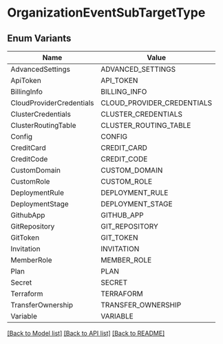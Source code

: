 # OrganizationEventSubTargetType

## Enum Variants

| Name | Value |
|---- | -----|
| AdvancedSettings | ADVANCED_SETTINGS |
| ApiToken | API_TOKEN |
| BillingInfo | BILLING_INFO |
| CloudProviderCredentials | CLOUD_PROVIDER_CREDENTIALS |
| ClusterCredentials | CLUSTER_CREDENTIALS |
| ClusterRoutingTable | CLUSTER_ROUTING_TABLE |
| Config | CONFIG |
| CreditCard | CREDIT_CARD |
| CreditCode | CREDIT_CODE |
| CustomDomain | CUSTOM_DOMAIN |
| CustomRole | CUSTOM_ROLE |
| DeploymentRule | DEPLOYMENT_RULE |
| DeploymentStage | DEPLOYMENT_STAGE |
| GithubApp | GITHUB_APP |
| GitRepository | GIT_REPOSITORY |
| GitToken | GIT_TOKEN |
| Invitation | INVITATION |
| MemberRole | MEMBER_ROLE |
| Plan | PLAN |
| Secret | SECRET |
| Terraform | TERRAFORM |
| TransferOwnership | TRANSFER_OWNERSHIP |
| Variable | VARIABLE |


[[Back to Model list]](../README.md#documentation-for-models) [[Back to API list]](../README.md#documentation-for-api-endpoints) [[Back to README]](../README.md)


